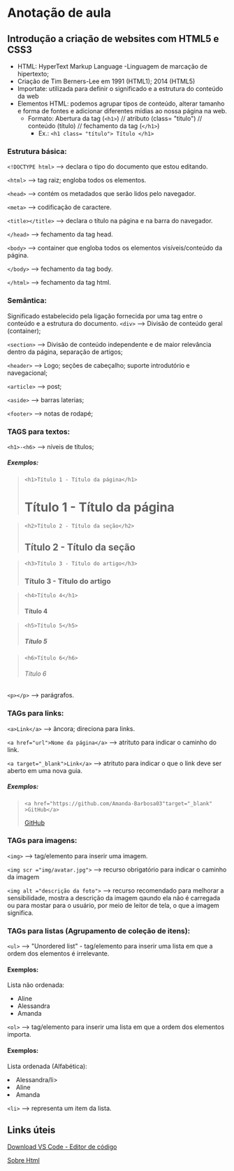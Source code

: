 # Anotação de aula
## Introdução a criação de websites com HTML5 e CSS3

 - HTML: HyperText Markup Language -Linguagem de marcação de hipertexto; 
 - Criação de Tim Berners-Lee em 1991 (HTML1); 2014 (HTML5)
 - Importate: utilizada para definir o significado e a estrutura do conteúdo da web
 - Elementos HTML: podemos agrupar tipos de conteúdo, alterar tamanho e forma de fontes e adicionar diferentes mídias ao nossa página na web.
 	- Formato: Abertura da tag (`<h1>`) // atributo (class= "titulo") // conteúdo (título) // fechamento da tag (`</h1>`)
		- Ex.: ```<h1 class= "título"> Título </h1>```

 ### Estrutura básica:
`<!DOCTYPE html>` --> declara o tipo do documento que estou editando. 

`<html>` --> tag raiz; engloba todos os elementos.

`<head>` --> contém os metadados que serão lidos pelo navegador. 

`<meta>` --> codificação de caractere. 
	
`<title></title>` --> declara o título na página e na barra do navegador. 
	
`</head>` --> fechamento da tag head.

`<body>` --> container que engloba todos os elementos visíveis/conteúdo da página.

`</body>` --> fechamento da tag body. 

`</html>` --> fechamento da tag html.

### Semântica:
Significado estabelecido pela ligação fornecida por uma tag entre o conteúdo e a estrutura do documento. 
`<div>` --> Divisão de conteúdo geral (container); 

`<section>` --> Divisão de conteúdo independente e de maior relevância dentro da página, separação de artigos;

`<header>` --> Logo; seções de cabeçalho; suporte introdutório e navegacional; 

`<article>` --> post;

`<aside>` --> barras laterias;

`<footer>` --> notas de rodapé;

### TAGS para textos:

`<h1>-<h6>` --> níveis de títulos;

   ##### **Exemplos:**

  >  ```<h1>Título 1 - Título da página</h1>``` <h1>Título 1 - Título da página</h1> 

  > ```<h2>Título 2 - Título da seção</h2> ``` <h2>Título 2 - Título da seção</h2>

  >  ```<h3>Título 3 - Título do artigo</h3>``` <h3>Título 3 - Título do artigo</h3>

  > ```<h4>Título 4</h1>``` <h4>Título 4</h4>

  > ```<h5>Título 5</h5>``` <h5>Título 5</h5>

  > ```<h6>Título 6</h6>``` <h6>Título 6</h6>

 `<p></p>` --> parágrafos.

### TAGs para links:

`<a>Link</a>` --> âncora; direciona para links.

`<a href="url">Nome da página</a>` --> atrituto para indicar o caminho do link. 

`<a target="_blank">Link</a>` --> atrituto para indicar o que o link deve ser aberto em uma nova guia.

  ##### **Exemplos:**

  >```<a href="https://github.com/Amanda-Barbosa03"target="_blank" >GitHub</a>```
  >
  ><a href="https://github.com/Amanda-Barbosa03" target="_blank">GitHub</a>

### TAGs para imagens:
`<img>` --> tag/elemento para inserir uma imagem.

`<img scr ="img/avatar.jpg">` --> recurso obrigatório para indicar o caminho da imagem

`<img alt ="descrição da foto">` --> recurso recomendado para melhorar a sensibilidade, mostra a descrição da imagem qaundo ela não é carregada ou para mostar para o usuário, por meio de leitor de tela, o que a imagem significa. 

### TAGs para listas (Agrupamento de coleção de itens):

`<ul>` --> "Unordered list" - tag/elemento para inserir uma lista em que a ordem dos elementos é irrelevante.
  #### Exemplos:
  Lista não ordenada:
  <ul> 
    <li>Aline</li>
    <li>Alessandra</li>
    <li>Amanda</li>
  </ul>

`<ol>` --> tag/elemento para inserir uma lista em que a ordem dos elementos importa.
  #### Exemplos:
  Lista ordenada (Alfabética):
  <oll> 
    <li>Alessandra/li>
    <li>Aline</li>
    <li>Amanda</li>
  </ol>

`<li>` --> representa um item da lista.
  
## Links úteis
[Download VS Code - Editor de código](https://code.visualstudio.com/download)
	
[Sobre Html](https://www.w3schools.com/html/html_intro.asp)
